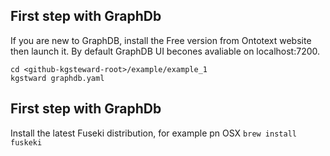 ## First step with GraphDb

If you are new to GraphDB, install the Free version from Ontotext website then launch it. 
By default GraphDB UI becones avaliable on localhost:7200. 

```{bash}
cd <github-kgsteward-root>/example/example_1
kgstward graphdb.yaml
```
## First step with GraphDb

Install the latest Fuseki distribution, for example pn OSX `brew install fuskeki`


